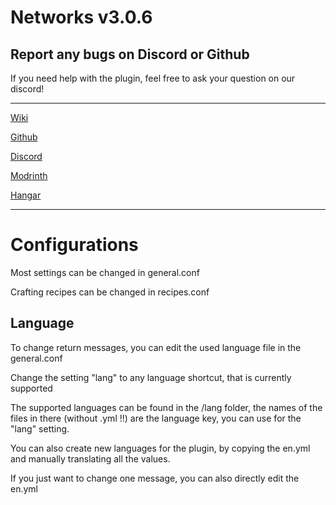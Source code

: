 # Networks v3.0.6


## Report any bugs on Discord or Github

If you need help with the plugin, feel free to ask your question on our discord!

---

[Wiki](https://networks.kwantux.de)

[Github](https://github.com/kwantux/networks)

[Discord](https://discord.gg/Q65TqRwnce)

[Modrinth](https://modrinth.com/plugin/networks)

[Hangar](https://hangar.papermc.io/Kwantux/Networks)

---

# Configurations

Most settings can be changed in general.conf

Crafting recipes can be changed in recipes.conf

## Language

To change return messages, you can edit the used language file in the general.conf

Change the setting "lang" to any language shortcut, that is currently supported

The supported languages can be found in the /lang folder, the names of the files in there (without .yml !!) are the language key, you can use for the "lang" setting.

You can also create new languages for the plugin, by copying the en.yml and manually translating all the values.

If you just want to change one message, you can also directly edit the en.yml
